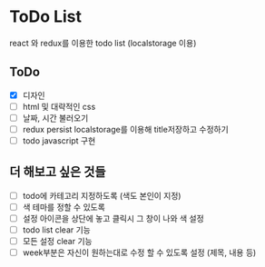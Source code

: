 # ToDo List

react 와 redux를 이용한 todo list (localstorage 이용)

## ToDo

- [x] 디자인
- [ ] html 및 대략적인 css
- [ ] 날짜, 시간 불러오기
- [ ] redux persist localstorage를 이용해 title저장하고 수정하기
- [ ] todo javascript 구현

## 더 해보고 싶은 것들

- [ ] todo에 카테고리 지정하도록 (색도 본인이 지정)
- [ ] 색 테마를 정할 수 있도록
- [ ] 설정 아이콘을 상단에 놓고 클릭시 그 창이 나와 색 설정
- [ ] todo list clear 기능
- [ ] 모든 설정 clear 기능
- [ ] week부분은 자신이 원하는대로 수정 할 수 있도록 설정 (제목, 내용 등)
